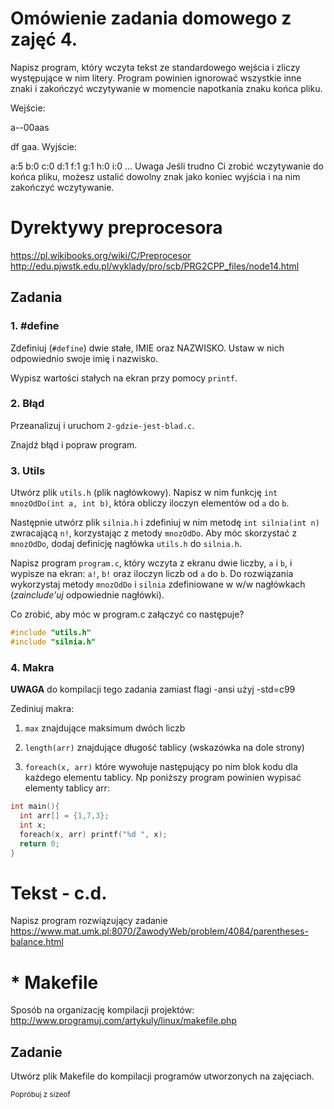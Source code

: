 # Omówienie zadania domowego z zajęć 4.

Napisz program, który wczyta tekst ze standardowego wejścia i zliczy występujące w nim litery. Program powinien ignorować wszystkie inne znaki i zakończyć wczytywanie w momencie napotkania znaku końca pliku.

Wejście:

a--00aas


df   gaa.
Wyjście:

a:5
b:0
c:0
d:1
f:1
g:1
h:0
i:0
...
Uwaga Jeśli trudno Ci zrobić wczytywanie do końca pliku, możesz ustalić dowolny znak jako koniec wyjścia i na nim zakończyć wczytywanie.


# Dyrektywy preprocesora
https://pl.wikibooks.org/wiki/C/Preprocesor
http://edu.pjwstk.edu.pl/wyklady/pro/scb/PRG2CPP_files/node14.html

## Zadania

### 1. #define
Zdefiniuj (`#define`) dwie stałe, IMIE oraz NAZWISKO. Ustaw w nich odpowiednio swoje imię i nazwisko.

Wypisz wartości stałych na ekran przy pomocy `printf`.

### 2. Błąd
Przeanalizuj i uruchom `2-gdzie-jest-blad.c`.

Znajdź błąd i popraw program.

### 3. Utils
Utwórz plik `utils.h` (plik nagłówkowy).
Napisz w nim funkcję `int mnozOdDo(int a, int b)`, która obliczy iloczyn elementów od `a` do `b`.

Następnie utwórz plik `silnia.h` i zdefiniuj w nim metodę `int silnia(int n)` zwracającą `n!`, korzystając z metody `mnozOdDo`.
Aby móc skorzystać z `mnozOdDo`, dodaj definicję nagłówka `utils.h` do `silnia.h`.

Napisz program `program.c`, który wczyta z ekranu dwie liczby, `a` i `b`, i wypisze na ekran:
`a!`, `b!` oraz iloczyn liczb od `a` do `b`.
Do rozwiązania wykorzystaj metody `mnozOdDo` i `silnia` zdefiniowane w w/w nagłówkach (*zainclude'uj* odpowiednie nagłówki).

Co zrobić, aby móc w program.c załączyć co następuje?
```c
#include "utils.h"
#include "silnia.h"
```

### 4. Makra

**UWAGA** do kompilacji tego zadania zamiast flagi -ansi użyj -std=c99

Zediniuj makra:

1. `max` znajdujące maksimum dwóch liczb

1. `length(arr)` znajdujące długość tablicy (wskazówka na dole strony)

1. `foreach(x, arr)` które wywołuje następujący po nim blok kodu dla każdego elementu tablicy.
Np poniższy program powinien wypisać elementy tablicy arr:
```c
int main(){
  int arr[] = {1,7,3};
  int x;
  foreach(x, arr) printf("%d ", x);
  return 0;
}
```


# Tekst - c.d.
Napisz program rozwiązujący zadanie https://www.mat.umk.pl:8070/ZawodyWeb/problem/4084/parentheses-balance.html


# * Makefile
Sposób na organizację kompilacji projektów: http://www.programuj.com/artykuly/linux/makefile.php

## Zadanie
Utwórz plik Makefile do kompilacji programów utworzonych na zajęciach.











<sub>Popróbuj z sizeof</sub>
